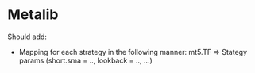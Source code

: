 # Metalib

Should add:
- Mapping for each strategy in the following manner: mt5.TF => Stategy params (short.sma = .., lookback = .., ...)
